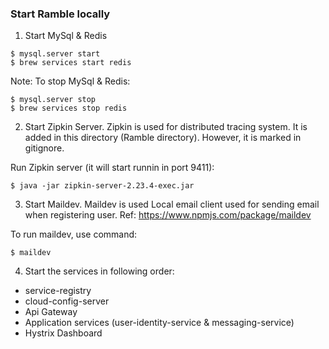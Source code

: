 ### Start Ramble locally

1. Start MySql & Redis

```
$ mysql.server start
$ brew services start redis
```

Note: To stop MySql & Redis:
```
$ mysql.server stop
$ brew services stop redis
```

2. Start Zipkin Server. 
Zipkin is used for distributed tracing system. It is added in this directory (Ramble directory).
However, it is marked in gitignore.

Run Zipkin server (it will start runnin in port 9411):
```
$ java -jar zipkin-server-2.23.4-exec.jar
```

3. Start Maildev.
Maildev is used Local email client used for sending email when registering user. Ref: https://www.npmjs.com/package/maildev

To run maildev, use command:
```
$ maildev
```

4. Start the services in following order:

- service-registry
- cloud-config-server
- Api Gateway
- Application services (user-identity-service & messaging-service)
- Hystrix Dashboard